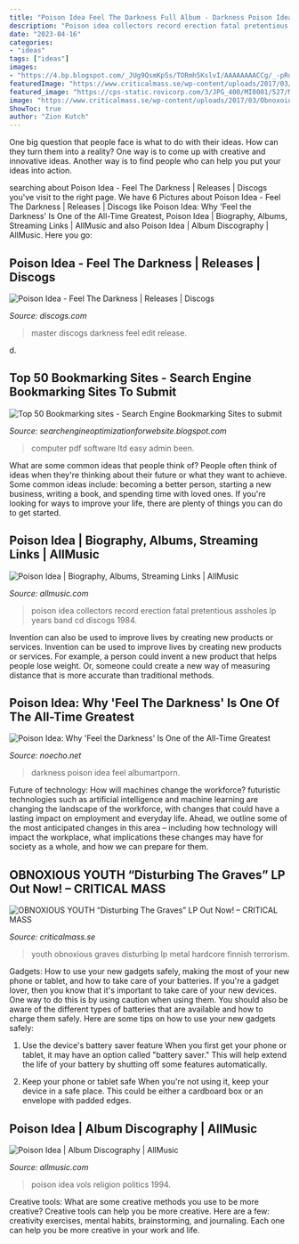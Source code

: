 ```yaml
---
title: "Poison Idea Feel The Darkness Full Album - Darkness Poison Idea Feel Albumartporn"
description: "Poison idea collectors record erection fatal pretentious assholes lp years band cd discogs 1984"
date: "2023-04-16"
categories:
- "ideas"
tags: ["ideas"]
images:
- "https://4.bp.blogspot.com/_JUg9QsmKp5s/TORmh5KslvI/AAAAAAAACCg/_-pRdv3xYVE/s000/feat2.jpg"
featuredImage: "https://www.criticalmass.se/wp-content/uploads/2017/03/Obnoxoius_Youth_LP_RGB_800x800.jpg"
featured_image: "https://cps-static.rovicorp.com/3/JPG_400/MI0001/527/MI0001527010.jpg?partner=allrovi.com"
image: "https://www.criticalmass.se/wp-content/uploads/2017/03/Obnoxoius_Youth_LP_RGB_800x800.jpg"
ShowToc: true
author: "Zion Kutch"
---
```



One big question that people face is what to do with their ideas. How can they turn them into a reality? One way is to come up with creative and innovative ideas. Another way is to find people who can help you put your ideas into action.

	

		
searching about Poison Idea - Feel The Darkness | Releases | Discogs you've visit to the right page. We have 6 Pictures about Poison Idea - Feel The Darkness | Releases | Discogs like Poison Idea: Why &#039;Feel the Darkness&#039; Is One of the All-Time Greatest, Poison Idea | Biography, Albums, Streaming Links | AllMusic and also Poison Idea | Album Discography | AllMusic. Here you go:
		
    
## Poison Idea - Feel The Darkness | Releases | Discogs

<img loading=lazy src="https://img.discogs.com/GJy4UekDL8CbJKLvD2CX0l2SI5Y=/fit-in/300x300/filters:strip_icc():format(jpeg):mode_rgb():quality(40)/discogs-images/R-14596635-1577864351-3757.jpeg.jpg" onerror="this.onerror=null;this.src='https://tse4.mm.bing.net/th?id=OIP.A_aUTOPvrFa1_bp4ZywdwQAAAA&amp;pid=15.1';" alt="Poison Idea - Feel The Darkness | Releases | Discogs">

_Source: discogs.com_

>master discogs darkness feel edit release. 

	

d.

    
## Top 50 Bookmarking Sites - Search Engine Bookmarking Sites To Submit

<img loading=lazy src="https://4.bp.blogspot.com/_JUg9QsmKp5s/TORmh5KslvI/AAAAAAAACCg/_-pRdv3xYVE/s000/feat2.jpg" onerror="this.onerror=null;this.src='https://tse3.mm.bing.net/th?id=OIP.XAU3Ns4NWVF8PxN0FLbwNwHaB0&amp;pid=15.1';" alt="Top 50 Bookmarking sites - Search Engine Bookmarking Sites to submit">

_Source: searchengineoptimizationforwebsite.blogspot.com_

>computer pdf software ltd easy admin been. 

	

What are some common ideas that people think of?
People often think of ideas when they're thinking about their future or what they want to achieve. Some common ideas include: becoming a better person, starting a new business, writing a book, and spending time with loved ones. If you're looking for ways to improve your life, there are plenty of things you can do to get started.

    
## Poison Idea | Biography, Albums, Streaming Links | AllMusic

<img loading=lazy src="http://cps-static.rovicorp.com/3/JPG_250/MI0003/408/MI0003408622.jpg?partner=allrovi.com" onerror="this.onerror=null;this.src='https://tse4.mm.bing.net/th?id=OIP.aqlH1nKdSZG_Ofd5SpGFkAAAAA&amp;pid=15.1';" alt="Poison Idea | Biography, Albums, Streaming Links | AllMusic">

_Source: allmusic.com_

>poison idea collectors record erection fatal pretentious assholes lp years band cd discogs 1984. 

	

Invention can also be used to improve lives by creating new products or services.
Invention can be used to improve lives by creating new products or services. For example, a person could invent a new product that helps people lose weight. Or, someone could create a new way of measuring distance that is more accurate than traditional methods.

    
## Poison Idea: Why &#039;Feel The Darkness&#039; Is One Of The All-Time Greatest

<img loading=lazy src="https://www.noecho.net/uploads/wysiwyg/feel-the-darkness-poison-idea-reissue.jpg" onerror="this.onerror=null;this.src='https://tse4.mm.bing.net/th?id=OIP.yKcrpnGpXf84bXBC2GD_lAAAAA&amp;pid=15.1';" alt="Poison Idea: Why &#039;Feel the Darkness&#039; Is One of the All-Time Greatest">

_Source: noecho.net_

>darkness poison idea feel albumartporn. 

	

Future of technology: How will machines change the workforce?
futuristic technologies such as artificial intelligence and machine learning are changing the landscape of the workforce, with changes that could have a lasting impact on employment and everyday life. Ahead, we outline some of the most anticipated changes in this area – including how technology will impact the workplace, what implications these changes may have for society as a whole, and how we can prepare for them.

    
## OBNOXIOUS YOUTH “Disturbing The Graves” LP Out Now! – CRITICAL MASS

<img loading=lazy src="https://www.criticalmass.se/wp-content/uploads/2017/03/Obnoxoius_Youth_LP_RGB_800x800.jpg" onerror="this.onerror=null;this.src='https://tse1.mm.bing.net/th?id=OIP.q91pAKtIdb8Jto-rXccufAHaHa&amp;pid=15.1';" alt="OBNOXIOUS YOUTH “Disturbing The Graves” LP Out Now! – CRITICAL MASS">

_Source: criticalmass.se_

>youth obnoxious graves disturbing lp metal hardcore finnish terrorism. 

	

Gadgets: How to use your new gadgets safely, making the most of your new phone or tablet, and how to take care of your batteries.
If you're a gadget lover, then you know that it's important to take care of your new devices. One way to do this is by using caution when using them. You should also be aware of the different types of batteries that are available and how to charge them safely. Here are some tips on how to use your new gadgets safely: 
1) Use the device's battery saver feature When you first get your phone or tablet, it may have an option called "battery saver." This will help extend the life of your battery by shutting off some features automatically. 

2) Keep your phone or tablet safe When you're not using it, keep your device in a safe place. This could be either a cardboard box or an envelope with padded edges.

    
## Poison Idea | Album Discography | AllMusic

<img loading=lazy src="https://cps-static.rovicorp.com/3/JPG_400/MI0001/527/MI0001527010.jpg?partner=allrovi.com" onerror="this.onerror=null;this.src='https://tse4.mm.bing.net/th?id=OIP.xjT7NFBpQmJ7B8CrPmgL_AAAAA&amp;pid=15.1';" alt="Poison Idea | Album Discography | AllMusic">

_Source: allmusic.com_

>poison idea vols religion politics 1994. 

	

Creative tools: What are some creative methods you use to be more creative?
Creative tools can help you be more creative. Here are a few: creativity exercises, mental habits, brainstorming, and journaling. Each one can help you be more creative in your work and life.

